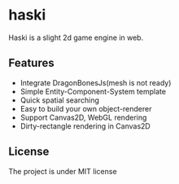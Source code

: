 # haski
Haski is a slight 2d game engine in web.

## Features
- Integrate DragonBonesJs(mesh is not ready)
- Simple Entity-Component-System template
- Quick spatial searching
- Easy to build your own object-renderer
- Support Canvas2D, WebGL rendering
- Dirty-rectangle rendering in Canvas2D

## License
The project is under MIT license